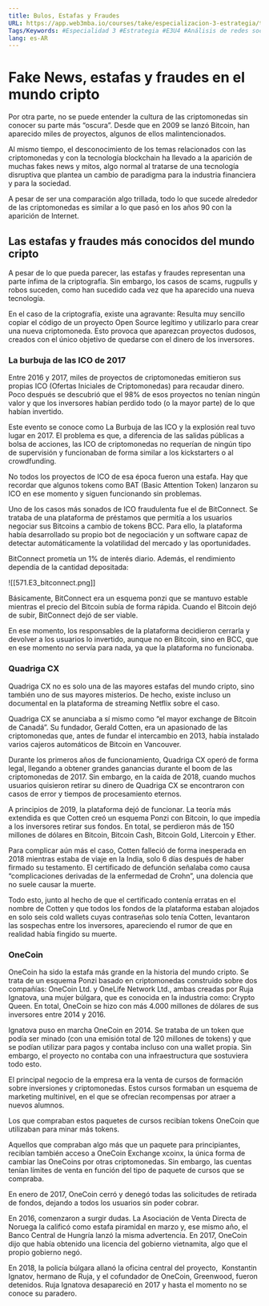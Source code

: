 ```yaml
---
title: Bulos, Estafas y Fraudes
URL: https://app.web3mba.io/courses/take/especializacion-3-estrategia/texts/37533286-u4-01-bulos-estafas-y-fraudes
Tags/Keywords: #Especialidad 3 #Estrategia #E3U4 #Análisis de redes sociales #redes sociales #Bulos, Estafas y Fraudes #Bulos #Estafas #Fraudes
lang: es-AR
---
```

# Fake News, estafas y fraudes en el mundo cripto
Por otra parte, no se puede entender la cultura de las criptomonedas sin conocer su parte más “oscura”. Desde que en 2009 se lanzó Bitcoin, han aparecido miles de proyectos, algunos de ellos malintencionados.

Al mismo tiempo, el desconocimiento de los temas relacionados con las criptomonedas y con la tecnología blockchain ha llevado a la aparición de muchas fakes news y mitos, algo normal al tratarse de una tecnología disruptiva que plantea un cambio de paradigma para la industria financiera y para la sociedad.

A pesar de ser una comparación algo trillada, todo lo que sucede alrededor de las criptomonedas es similar a lo que pasó en los años 90 con la aparición de Internet.

## Las estafas y fraudes más conocidos del mundo cripto
A pesar de lo que pueda parecer, las estafas y fraudes representan una parte ínfima de la criptografía. Sin embargo, los casos de scams, rugpulls y robos suceden, como han sucedido cada vez que ha aparecido una nueva tecnología.

En el caso de la criptografía, existe una agravante: Resulta muy sencillo copiar el código de un proyecto Open Source legítimo y utilizarlo para crear una nueva criptomoneda. Esto provoca que aparezcan proyectos dudosos, creados con el único objetivo de quedarse con el dinero de los inversores. 

### La burbuja de las ICO de 2017
Entre 2016 y 2017, miles de proyectos de criptomonedas emitieron sus propias ICO (Ofertas Iniciales de Criptomonedas) para recaudar dinero. Poco después se descubrió que el 98% de esos proyectos no tenían ningún valor y que los inversores habían perdido todo (o la mayor parte) de lo que habían invertido.

Este evento se conoce como La Burbuja de las ICO y la explosión real tuvo lugar en 2017. El problema es que, a diferencia de las salidas públicas a bolsa de acciones, las ICO de criptomonedas no requerían de ningún tipo de supervisión y funcionaban de forma similar a los kickstarters o al crowdfunding.

No todos los proyectos de ICO de esa época fueron una estafa. Hay que recordar que algunos tokens como BAT (Basic Attention Token) lanzaron su ICO en ese momento y siguen funcionando sin problemas.

Uno de los casos más sonados de ICO fraudulenta fue el de BitConnect. Se trataba de una plataforma de préstamos que permitía a los usuarios negociar sus Bitcoins a cambio de tokens BCC. Para ello, la plataforma había desarrollado su propio bot de negociación y un software capaz de detectar automáticamente la volatilidad del mercado y las oportunidades.

BitConnect prometía un 1% de interés diario. Además, el rendimiento dependía de la cantidad depositada: 

![[571.E3_bitconnect.png]]

Básicamente, BitConnect era un esquema ponzi que se mantuvo estable mientras el precio del Bitcoin subía de forma rápida. Cuando el Bitcoin dejó de subir, BitConnect dejó de ser viable. 

En ese momento, los responsables de la plataforma decidieron cerrarla y devolver a los usuarios lo invertido, aunque no en Bitcoin, sino en BCC, que en ese momento no servía para nada, ya que la plataforma no funcionaba.

### Quadriga CX
Quadriga CX no es solo una de las mayores estafas del mundo cripto, sino también uno de sus mayores misterios. De hecho, existe incluso un documental en la plataforma de streaming Netflix sobre el caso.

Quadriga CX se anunciaba a sí mismo como “el mayor exchange de Bitcoin de Canadá”. Su fundador, Gerald Cotten, era un apasionado de las criptomonedas que, antes de fundar el intercambio en 2013, había instalado varios cajeros automáticos de Bitcoin en Vancouver.

Durante los primeros años de funcionamiento, Quadriga CX operó de forma legal, llegando a obtener grandes ganancias durante el boom de las criptomonedas de 2017. Sin embargo, en la caída de 2018, cuando muchos usuarios quisieron retirar su dinero de Quadriga CX se encontraron con casos de error y tiempos de procesamiento eternos. 

A principios de 2019, la plataforma dejó de funcionar. La teoría más extendida es que Cotten creó un esquema Ponzi con Bitcoin, lo que impedía a los inversores retirar sus fondos. En total, se perdieron más de 150 millones de dólares en Bitcoin, Bitcoin Cash, Bitcoin Gold, Litercoin y Ether.

Para complicar aún más el caso, Cotten falleció de forma inesperada en 2018 mientras estaba de viaje en la India, solo 6 días después de haber firmado su testamento. El certificado de defunción señalaba como causa “complicaciones derivadas de la enfermedad de Crohn”, una dolencia que no suele causar la muerte.

Todo esto, junto al hecho de que el certificado contenía erratas en el nombre de Cotten y que todos los fondos de la plataforma estaban alojados en solo seis cold wallets cuyas contraseñas solo tenía Cotten, levantaron las sospechas entre los inversores, apareciendo el rumor de que en realidad había fingido su muerte.

### OneCoin
OneCoin ha sido la estafa más grande en la historia del mundo cripto. Se trata de un esquema Ponzi basado en criptomonedas construido sobre dos compañías: OneCoin Ltd. y OneLife Network Ltd., ambas creadas por Ruja Ignatova, una mujer búlgara, que es conocida en la industria como: Crypto Queen. En total, OneCoin se hizo con más 4.000 millones de dólares de sus inversores entre 2014 y 2016.

Ignatova puso en marcha OneCoin en 2014. Se trataba de un token que podía ser minado (con una emisión total de 120 millones de tokens) y que se podían utilizar para pagos y contaba incluso con una wallet propia. Sin embargo, el proyecto no contaba con una infraestructura que sostuviera todo esto.

El principal negocio de la empresa era la venta de cursos de formación sobre inversiones y criptomonedas. Estos cursos formaban un esquema de marketing multinivel, en el que se ofrecían recompensas por atraer a nuevos alumnos. 

Los que compraban estos paquetes de cursos recibían tokens OneCoin que utilizaban para minar más tokens. 

Aquellos que compraban algo más que un paquete para principiantes, recibían también acceso a OneCoin Exchange xcoinx, la única forma de cambiar las OneCoins por otras criptomonedas. Sin embargo, las cuentas tenían límites de venta en función del tipo de paquete de cursos que se compraba. 

En enero de 2017, OneCoin cerró y denegó todas las solicitudes de retirada de fondos, dejando a todos los usuarios sin poder cobrar.

En 2016, comenzaron a surgir dudas. La Asociación de Venta Directa de Noruega la calificó como estafa piramidal en marzo y, ese mismo año, el Banco Central de Hungría lanzó la misma advertencia. En 2017, OneCoin dijo que había obtenido una licencia del gobierno vietnamita, algo que el propio gobierno negó.

En 2018, la policía búlgara allanó la oficina central del proyecto,  Konstantin Ignatov, hermano de Ruja, y el cofundador de OneCoin, Greenwood, fueron detenidos. Ruja Ignatova desapareció en 2017 y hasta el momento no se conoce su paradero.